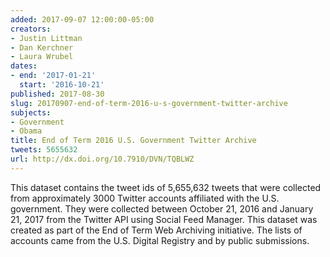 ```yaml
---
added: 2017-09-07 12:00:00-05:00
creators:
- Justin Littman
- Dan Kerchner
- Laura Wrubel
dates:
- end: '2017-01-21'
  start: '2016-10-21'
published: 2017-08-30
slug: 20170907-end-of-term-2016-u-s-government-twitter-archive
subjects:
- Government
- Obama
title: End of Term 2016 U.S. Government Twitter Archive
tweets: 5655632
url: http://dx.doi.org/10.7910/DVN/TQBLWZ
---
```


This dataset contains the tweet ids of 5,655,632 tweets that were collected from approximately 3000 Twitter accounts affiliated with the U.S. government. They were collected between October 21, 2016 and January 21, 2017 from the Twitter API using Social Feed Manager. This dataset was created as part of the End of Term Web Archiving initiative. The lists of accounts came from the U.S. Digital Registry and by public submissions.
